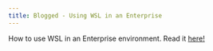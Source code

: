 ```yaml
---
title: Blogged - Using WSL in an Enterprise
---
```

How to use WSL in an Enterprise environment. Read it [here!](https://blogs.msdn.microsoft.com/commandline/2018/09/07/using-wsl-in-an-enterprise/)